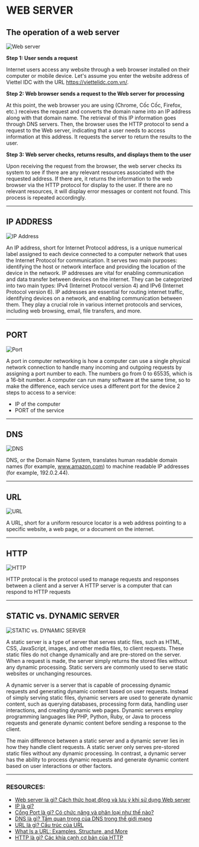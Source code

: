 # WEB SERVER

## The operation of a web server
![Web server](/chapter_2/img/web_server.png)

**Step 1: User sends a request**

Internet users access any website through a web browser installed on their computer or mobile device. Let's assume you enter the website address of Viettel IDC with the URL https://viettelidc.com.vn/.

**Step 2: Web browser sends a request to the Web server for processing**

At this point, the web browser you are using (Chrome, Cốc Cốc, Firefox, etc.) receives the request and converts the domain name into an IP address along with that domain name. The retrieval of this IP information goes through DNS servers. Then, the browser uses the HTTP protocol to send a request to the Web server, indicating that a user needs to access information at this address. It requests the server to return the results to the user.

**Step 3: Web server checks, returns results, and displays them to the user**

Upon receiving the request from the browser, the web server checks its system to see if there are any relevant resources associated with the requested address. If there are, it returns the information to the web browser via the HTTP protocol for display to the user. If there are no relevant resources, it will display error messages or content not found. This process is repeated accordingly.
***

## IP ADDRESS
![IP Address](/chapter_2/img/ip_address.png)

An IP address, short for Internet Protocol address, is a unique numerical label assigned to each device connected to a computer network that uses the Internet Protocol for communication. It serves two main purposes: identifying the host or network interface and providing the location of the device in the network.
IP addresses are vital for enabling communication and data transfer between devices on the internet. They can be categorized into two main types: IPv4 (Internet Protocol version 4) and IPv6 (Internet Protocol version 6).
IP addresses are essential for routing internet traffic, identifying devices on a network, and enabling communication between them. They play a crucial role in various internet protocols and services, including web browsing, email, file transfers, and more.
***

## PORT
![Port](/chapter_2/img/port.png)

A port in computer networking is how a computer can use a single physical network connection to handle many incoming and outgoing requests by assigning a port number to each. The numbers go from 0 to 65535, which is a 16-bit number.
A computer can run many software at the same time, so to make the difference, each service uses a different port for the device
2 steps to access to a service:
* IP of the computer
* PORT of the service
***

## DNS
![DNS](/chapter_2/img/DNS_Server.png)

DNS, or the Domain Name System, translates human readable domain names (for example, www.amazon.com) to machine readable IP addresses (for example, 192.0.2.44).
***

## URL
![URL](/chapter_2/img/url.png)

A URL, short for a uniform resource locator is a web address pointing to a specific website, a web page, or a document on the internet.
***

## HTTP
![HTTP](/chapter_2/img/http.png)

HTTP protocal is the  protocol used to manage requests and responses   between a client and a server
A HTTP server is a computer that can respond to HTTP requests
***

## STATIC vs. DYNAMIC SERVER
![STATIC vs. DYNAMIC SERVER](/chapter_2/img/static_and_dynamic_server.png)

A static server is a type of server that serves static files, such as HTML, CSS, JavaScript, images, and other media files, to client requests. These static files do not change dynamically and are pre-stored on the server. When a request is made, the server simply returns the stored files without any dynamic processing. Static servers are commonly used to serve static websites or unchanging resources.

A dynamic server is a server that is capable of processing dynamic requests and generating dynamic content based on user requests. Instead of simply serving static files, dynamic servers are used to generate dynamic content, such as querying databases, processing form data, handling user interactions, and creating dynamic web pages. Dynamic servers employ programming languages like PHP, Python, Ruby, or Java to process requests and generate dynamic content before sending a response to the client.

The main difference between a static server and a dynamic server lies in how they handle client requests. A static server only serves pre-stored static files without any dynamic processing. In contrast, a dynamic server has the ability to process dynamic requests and generate dynamic content based on user interactions or other factors.
***

### RESOURCES:
* [Web server là gì? Cách thức hoạt động và lưu ý khi sử dụng Web server](https://viettelidc.com.vn/tin-tuc/web-server-la-gi-cach-thuc-hoat-dong-va-luu-y-khi-su-dung-web-server)
* [IP là gì?](https://fptcloud.com/ip-la-gi/)
* [Cổng Port là gì? Có chức năng và phân loại như thế nào?](https://bkhost.vn/blog/port-la-gi/)
* [DNS là gì? Tầm quan trọng của DNS trong thế giới mạng](https://wiki.matbao.net/dns-la-gi-tam-quan-trong-cua-dns-trong-the-gioi-mang/)
* [URL là gì? Cấu trúc của URL](https://quantrimang.com/cong-nghe/url-la-gi-158090)
* [What Is a URL: Examples, Structure, and More](https://www.hostinger.com/tutorials/what-is-a-url#What_Is_the_Structure_of_a_URL)
* [HTTP là gì? Các khía cạnh cơ bản của HTTP](https://topdev.vn/blog/http-la-gi/)